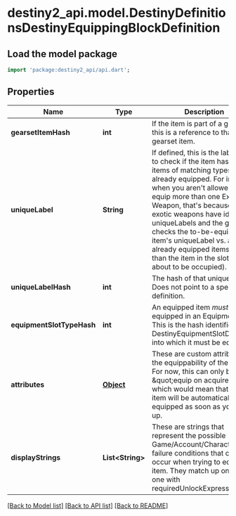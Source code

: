 # destiny2_api.model.DestinyDefinitionsDestinyEquippingBlockDefinition

## Load the model package
```dart
import 'package:destiny2_api/api.dart';
```

## Properties
Name | Type | Description | Notes
------------ | ------------- | ------------- | -------------
**gearsetItemHash** | **int** | If the item is part of a gearset, this is a reference to that gearset item. | [optional] [default to null]
**uniqueLabel** | **String** | If defined, this is the label used to check if the item has other items of matching types already equipped.   For instance, when you aren&#39;t allowed to equip more than one Exotic Weapon, that&#39;s because all exotic weapons have identical uniqueLabels and the game checks the to-be-equipped item&#39;s uniqueLabel vs. all other already equipped items (other than the item in the slot that&#39;s about to be occupied). | [optional] [default to null]
**uniqueLabelHash** | **int** | The hash of that unique label. Does not point to a specific definition. | [optional] [default to null]
**equipmentSlotTypeHash** | **int** | An equipped item *must* be equipped in an Equipment Slot. This is the hash identifier of the DestinyEquipmentSlotDefinition into which it must be equipped. | [optional] [default to null]
**attributes** | [**Object**](Object.md) | These are custom attributes on the equippability of the item.  For now, this can only be \&quot;equip on acquire\&quot;, which would mean that the item will be automatically equipped as soon as you pick it up. | [optional] [default to null]
**displayStrings** | **List&lt;String&gt;** | These are strings that represent the possible Game/Account/Character state failure conditions that can occur when trying to equip the item. They match up one-to-one with requiredUnlockExpressions. | [optional] [default to []]

[[Back to Model list]](../README.md#documentation-for-models) [[Back to API list]](../README.md#documentation-for-api-endpoints) [[Back to README]](../README.md)


